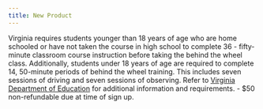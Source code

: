 ```yaml
---
title: New Product
---
```

Virginia requires students younger than 18 years of age who are home schooled or have not taken the course in high school to complete 36 - fifty-minute classroom course instruction before taking the behind the wheel class. Additionally, students under 18 years of age are required to complete 14, 50-minute periods of behind the wheel training. This includes seven sessions of driving and seven sessions of observing. Refer to [Virginia Department of Education](http://www.doe.virginia.gov/instruction/driver_education/index.shtml) for additional information and requirements. - $50 non-refundable due at time of sign up.